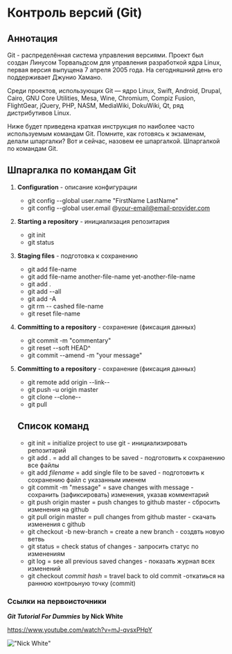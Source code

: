 
Контроль версий (Git)
=====================

Аннотация  
----------

Git - распределённая система управления версиями. Проект был создан Линусом Торвальдсом для управления разработкой ядра Linux, первая версия выпущена 7 апреля 2005 года. На сегодняшний день его поддерживает Джунио Хамано.

Среди проектов, использующих Git — ядро Linux, Swift, Android, Drupal, Cairo, GNU Core Utilities, Mesa, Wine, Chromium, Compiz Fusion, FlightGear, jQuery, PHP, NASM, MediaWiki, DokuWiki, Qt, ряд дистрибутивов Linux.

Ниже будет приведена краткая инструкция по наиболее часто используемым командам Git. Помните, как готовясь к экзаменам, делали шпаргалки? Вот и сейчас, назовем ее шпаргалкой. Шпаргалкой по командам Git.

## Шпаргалка по командам Git

1. **Configuration** - описание конфигурации
    * git config --global user.name "FirstName LastName"
    * git config --global user.email @your-email@email-provider.com

2. **Starting a repository** - инициализация репозитария
    * git init
    * git status

3. **Staging files** - подготовка к сохранению
    * git add file-name
    * git add file-name another-file-name yet-another-file-name
    * git add .
    * git add --all
    * git add -A
    * git rm -- cashed file-name
    * git reset file-name
4. **Committing to a repository** - сохранение (фиксация данных)
    * git commit -m "commentary"
    * git reset --soft HEAD^
    * git commit --amend -m "your message"
5. **Committing to a repository** - сохранение (фиксация данных)
    * git remote add origin --link--
    * git push -u origin master
    * git clone --clone--
    * git pull

    ## Cписок команд

    * git init = initialize project to use git - инициализировать репозитарий
    * git add . = add all changes to be saved - подготовить к сохранению все файлы 
    * git add *filename* = add single file to be saved - подготовить к сохранению файл с указанным именем
    * git commit -m "message" = save changes with message - сохранить (зафиксировать) изменения, указав комментарий
    * git push origin master = push changes to github master - сбросить изменения на github
    * git pull origin master = pull changes from github master - скачать изменения с github
    * git checkout -b new-branch = create a new branch - создвть новую ветвь
    * git status = check status of changes - запросить статус по изменениям
    * git log = see all previous saved changes - показать журнал всех изменений
    * git checkout *commit hash* = travel back to old commit -откатиься на раннюю контроьную точку (commit)

### Ссылки на первоисточники

***Git Tutorial For Dummies*** **by Nick White** 

<https://www.youtube.com/watch?v=mJ-qvsxPHpY>

!["Nick White"](NickWhite.png)